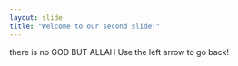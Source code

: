 ```yaml
---
layout: slide
title: "Welcome to our second slide!"
---
```

there is no GOD BUT ALLAH
Use the left arrow to go back!
